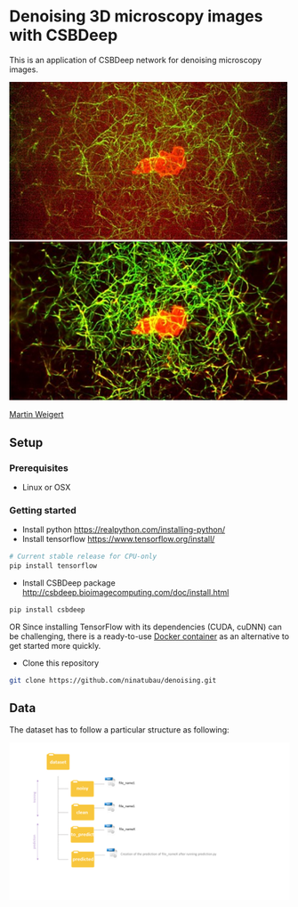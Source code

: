 # Denoising 3D microscopy images with CSBDeep

This is an application of CSBDeep network for denoising microscopy images.

<img src="imgs/noisy.jpg" width="500px"/>
<img src="imgs/denoised.jpg" width="500px"/>

[Martin Weigert](https://www.biorxiv.org/content/10.1101/236463v1)

## Setup

### Prerequisites
- Linux or OSX

### Getting started
- Install python https://realpython.com/installing-python/
- Install tensorflow https://www.tensorflow.org/install/
```bash
# Current stable release for CPU-only
pip install tensorflow 
```
- Install CSBDeep package http://csbdeep.bioimagecomputing.com/doc/install.html
```bash
pip install csbdeep 
```
OR
Since installing TensorFlow with its dependencies (CUDA, cuDNN) can be challenging, there is a ready-to-use [Docker container](https://hub.docker.com/r/tboo/csbdeep_gpu_docker/) as an alternative to get started more quickly. 

- Clone this repository
```bash
git clone https://github.com/ninatubau/denoising.git
```
## Data

The dataset has to follow a particular structure as following:

<img src="imgs/dataset_structure.png" width="800px"/>
